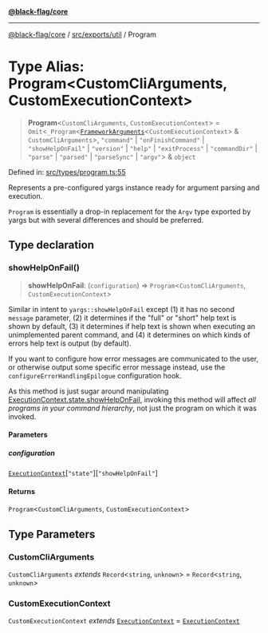 [**@black-flag/core**](../../../../README.md)

***

[@black-flag/core](../../../../README.md) / [src/exports/util](../README.md) / Program

# Type Alias: Program\<CustomCliArguments, CustomExecutionContext\>

> **Program**\<`CustomCliArguments`, `CustomExecutionContext`\> = `Omit`\<`_Program`\<[`FrameworkArguments`](FrameworkArguments.md)\<`CustomExecutionContext`\> & `CustomCliArguments`\>, `"command"` \| `"onFinishCommand"` \| `"showHelpOnFail"` \| `"version"` \| `"help"` \| `"exitProcess"` \| `"commandDir"` \| `"parse"` \| `"parsed"` \| `"parseSync"` \| `"argv"`\> & `object`

Defined in: [src/types/program.ts:55](https://github.com/Xunnamius/black-flag/blob/54f69b5502007e20a8937998cea6e285d5db6d7c/src/types/program.ts#L55)

Represents a pre-configured yargs instance ready for argument parsing and
execution.

`Program` is essentially a drop-in replacement for the `Argv` type exported
by yargs but with several differences and should be preferred.

## Type declaration

### showHelpOnFail()

> **showHelpOnFail**: (`configuration`) => `Program`\<`CustomCliArguments`, `CustomExecutionContext`\>

Similar in intent to `yargs::showHelpOnFail` except (1) it has no second
`message` parameter, (2) it determines if the "full" or "short" help text
is shown by default, (3) it determines if help text is shown when executing
an unimplemented parent command, and (4) it determines on which kinds of
errors help text is output (by default).

If you want to configure how error messages are communicated to the user,
or otherwise output some specific error message instead, use the
`configureErrorHandlingEpilogue` configuration hook.

As this method is just sugar around manipulating
[ExecutionContext.state.showHelpOnFail](https://github.com/Xunnamius/black-flag/blob/main/docs/api/src/exports/util/type-aliases/ExecutionContext.md#showhelponfail),
invoking this method will affect _all programs in your command hierarchy_,
not just the program on which it was invoked.

#### Parameters

##### configuration

[`ExecutionContext`](ExecutionContext.md)\[`"state"`\]\[`"showHelpOnFail"`\]

#### Returns

`Program`\<`CustomCliArguments`, `CustomExecutionContext`\>

## Type Parameters

### CustomCliArguments

`CustomCliArguments` *extends* `Record`\<`string`, `unknown`\> = `Record`\<`string`, `unknown`\>

### CustomExecutionContext

`CustomExecutionContext` *extends* [`ExecutionContext`](ExecutionContext.md) = [`ExecutionContext`](ExecutionContext.md)

